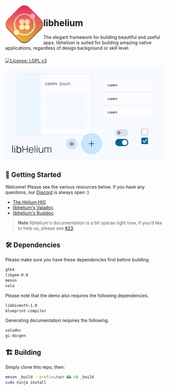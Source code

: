 <img align="left" style="vertical-align: middle" width="120" height="120" src="Helium.png">

# libhelium

The elegant framework for building beautiful and useful apps. libhelium is suited for building amazing native applications, regardless of design background or skill level.

###

[![License: LGPL v3](https://img.shields.io/badge/License-LGPL%20v3-blue.svg)](http://www.gnu.org/licenses/lgpl-3.0)

![Demo Screenshot](demo.png)

<!-- TODO(lleyton): Installation -->

## 🚀 Getting Started

Welcome! Please see the various resources below. If you have any questions, our [Discord](https://discord.gg/BHNfGewTXX) is always open :)

<!-- TODO: Proper getting started tutorial, and much much more docs -->

- [The Helium HIG](https://developer.fyralabs.com/helium/hig/introduction)
- [libhelium's Valadoc](https://docs.developers.tauos.co/libhelium/libhelium-1/index.htm)
- [libhelium's Rustdoc](https://docs.developers.tauos.co/rust/libhelium/index.html)

> **Note**
> libhelium's documentation is a bit sparse right now, if you'd like to help us, please see [#23](https://github.com/tau-OS/libhelium/issues/23).

## 🛠️ Dependencies

Please make sure you have these dependencies first before building.

```bash
gtk4
libgee-0.8
meson
vala
```

Please note that the demo also requires the following dependencies.

```bash
libbismuth-1.0
blueprint-compiler
```

Generating documentation requires the following.

```bash
valadoc
gi-docgen
```

## 🏗️ Building

Simply clone this repo, then:

```bash
meson _build --prefix=/usr && cd _build
sudo ninja install
```

<!-- ## 🖼️ Showcase

<img src="showcase/abacus.png" alt="Abacus" width="50%">

[Abacus](https://github.com/tau-OS/abacus)

<img src="showcase/nixie.png" alt="Nixie" width="50%">

[Nixie](https://github.com/tau-OS/nixie)

Made an application in libhelium? Make a pull request and add it to our showcase! -->
